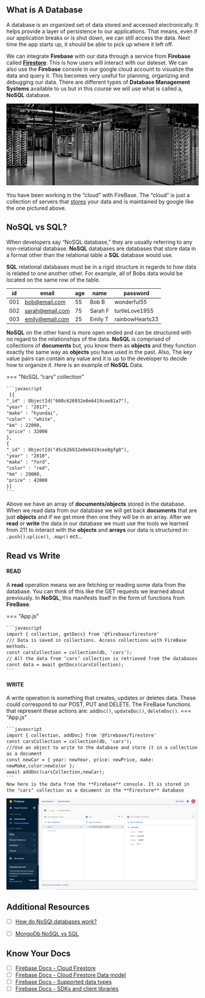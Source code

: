 
## What is A Database

A database is an organized set of data stored and accessed electronically. It helps provide a layer of persistence to our applications. That means, even if our application breaks or is shut down, we can still access the data. Next time the app starts up, it should be able to pick up where it left off.

We can integrate **Firebase** with our data through a service from **Firebase** called [**Firestore**](https://firebase.google.com/docs/firestore). This is how users will interact with our dateset. We can also use the **Firebase** console in our google cloud account to visualize the data and query it. This becomes very useful for planning, organizing and debugging our data. There are different types of  **Database Management Systems** available to us but in this course we will use what is called a, **NoSQL** database.

 ![Google-Data-Center](../images/google-data-center.png)

You have been working in the “cloud” with FireBase. The “cloud” is just a collection of servers that [stores](https://www.vox.com/2015/4/30/11562024/too-embarrassed-to-ask-what-is-the-cloud-and-how-does-it-work) your data and is maintained by google like the one pictured above.




## NoSQL vs SQL?

When developers say “NoSQL database,” they are usually referring to any non-relational database.
**NoSQL** databases are databases that store data in a format other than the relational table a **SQL** database would use.

**SQL** relational databases must be in a rigid  structure in regards to how data is related to one another other. For example, all of Bobs data would be located on the same row of the table.

| id | email | age | name | password |
| - | - | - | - | - |
| 001 | bob@email.com | 55 | Bob B | wonderful55 |
| 002 | sarah@email.com | 75 | Sarah F | turtleLove1955 |
| 003 | emily@email.com |  25 | Emily T | rainbowHearts33 |

**NoSQL** on the other hand is more open ended and can be structured with no regard to the relationships of the data. **NoSQL** is comprised of collections of **documents** but, you know them as **objects** and they function exactly the same way as **objects** you have used in the past.  Also, The key value pairs can contain any value and it is up to the developer to decide how to organize it.  Here is an example of **NoSQL** Data.



=== "NoSQL “cars” collection"
    
    ```javascript
     [{
    "_id" : ObjectId("600c626932e0e6419cee81a7"),
    "year" : "2017",
    "make" : "hyundai",
    "color" : "white",
    "km" : 22000,
    "price" : 32000
    },
    {
    "_id" : ObjectId("45c626932e0e6419cee8gfg0"),
    "year" : "2010",
    "make" : "ford",
    "color" : "red",
    "km" : 29000,
    "price" : 42000
    }]
    ```
Above we have an array of **documents/objects** stored in the database.  When we read data from our database we will get back **documents** that are just **objects** and if we get more then one they will be in an array. After we **read** or **write** the data in our database we must use the tools we learned from 211 to interact with the **objects** and **arrays** our data is structured in: `.push()`.`splice()`, `.map()` ect…



## Read vs Write


#### READ

A **read** operation means we are fetching or reading some data from the database. You can think of this like the GET requests we learned about previously. In **NoSQL**, this manifests itself in the form of functions from **FireBase**. 

=== "App.js"
    
    ```javascript
    import { collection, getDocs} from '@firebase/firestore'
    /// Data is saved in collections. Access collections with FireBase methods.
    const carsCollection = collection(db, 'cars');
    // All the data from ‘cars’ collection is retrieved from the databases
    const data = await getDocs(carsCollection);
    ```

#### WRITE
A write operation is something that creates, updates or deletes data. These could correspond to our POST, PUT and DELETE. The FireBase functions that represent these actions are: `addDoc()`, `updateDoc()`, `deleteDoc()`.
=== "App.js"
    
    ```javascript
    import { collection, addDoc} from '@firebase/firestore'
    const carsCollection = collection(db, 'cars');    
    ///Use an object to write to the database and store it in a collection as a document 
    const newCar = { year: newYear, price: newPrice, make: newMake,color:newColor };
    await addDoc(carsCollection,newCar);
    ```
    Now here is the data from the **Firebase** console. It is stored in the "cars" collection as a document in the **Firestore** database
 ![FireBase-Collection-Example](../images/database-example.png)

## Additional Resources

- [ ] [How do NoSQl databases work?](https://www.youtube.com/watch?v=0buKQHokLK8)
- [ ] [MongoDb NoSQL vs SQL](https://www.mongodb.com/nosql-explained/nosql-vs-sql)


## Know Your Docs

- [ ] [Firebase Docs - Cloud Firestore](https://firebase.google.com/docs/firestore)
- [ ] [Firebase Docs - Cloud Firestore Data model ](https://firebase.google.com/docs/firestore/data-modela)
- [ ] [Firebase Docs - Supported data types ](https://firebase.google.com/docs/firestore/manage-data/data-types)
- [ ] [Firebase Docs - SDKs and client libraries ](https://firebase.google.com/docs/firestore/client/libraries)
